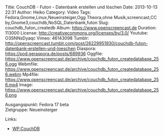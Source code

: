 Title: CouchDB - Futon - Datenbank erstellen und löschen
Date: 2013-10-13 22:31
Author: Heiko
Category: Video
Tags: Fedora,Gnome,Linux,Neueinsteiger,Ogg Theora,ohne Musik,screencast,CC by,Gnome3,couchdb,NoSQL,Datenbank,futon
Slug: couchdb_futon_createdb
Album: https://www.openscreencast.de
Duration: 113000
License: http://creativecommons.org/licenses/by/3.0/
Youtube: O3SNNsDyaqc
Vimeo: 46143098
Tumblr: http://openscreencast.tumblr.com/post/26229951930/couchdb-futon-datenbank-erstellen-und-loeschen
Diaspora: https://pod.geraspora.de/posts/689936
Oggfile: https://www.openscreencast.de/archive/couchdb_futon_createdatabase_256.ogg
Webmfile: https://www.openscreencast.de/archive/couchdb_futon_createdatabase_256.webm
Mp4file: https://www.openscreencast.de/archive/couchdb_futon_createdatabase_256.mp4
Image: https://www.openscreencast.de/archive/couchdb_futon_createdatabase_256.png

Ausgangspunkt: Fedora 17 beta  
Zielgruppe: Neueinsteiger  

Links:

  * [WP:CouchDB](https://de.wikipedia.org/wiki/CouchDB "Link zu WP:couchdb")

